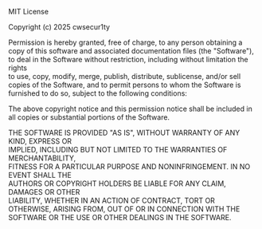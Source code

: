 MIT License

Copyright (c) 2025 cwsecur1ty

Permission is hereby granted, free of charge, to any person obtaining a copy
of this software and associated documentation files (the "Software"), to deal
in the Software without restriction, including without limitation the rights  
to use, copy, modify, merge, publish, distribute, sublicense, and/or sell      
copies of the Software, and to permit persons to whom the Software is         
furnished to do so, subject to the following conditions:                       

The above copyright notice and this permission notice shall be included in all
copies or substantial portions of the Software.                                

THE SOFTWARE IS PROVIDED "AS IS", WITHOUT WARRANTY OF ANY KIND, EXPRESS OR     
IMPLIED, INCLUDING BUT NOT LIMITED TO THE WARRANTIES OF MERCHANTABILITY,       
FITNESS FOR A PARTICULAR PURPOSE AND NONINFRINGEMENT. IN NO EVENT SHALL THE    
AUTHORS OR COPYRIGHT HOLDERS BE LIABLE FOR ANY CLAIM, DAMAGES OR OTHER        
LIABILITY, WHETHER IN AN ACTION OF CONTRACT, TORT OR OTHERWISE, ARISING FROM, 
OUT OF OR IN CONNECTION WITH THE SOFTWARE OR THE USE OR OTHER DEALINGS IN THE 
SOFTWARE.
